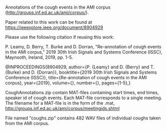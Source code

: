 Annotations of the cough events in the AMI corpus (http://groups.inf.ed.ac.uk/ami/corpus/).

Paper related to this work can be found at https://ieeexplore.ieee.org/document/8904929

Please use the following citation if reusing this work:

P. Leamy, D. Berry, T. Burke and D. Dorran, "Re-annotation of cough events in the AMI corpus," 2019 30th Irish Signals and Systems Conference (ISSC), Maynooth, Ireland, 2019, pp. 1-5.

@INPROCEEDINGS{8904929, author={P. {Leamy} and D. {Berry} and T. {Burke} and D. {Dorran}}, booktitle={2019 30th Irish Signals and Systems Conference (ISSC)}, title={Re-annotation of cough events in the AMI corpus}, year={2019}, volume={}, number={}, pages={1-5},}

CoughAnnotations.zip contain MAT-files containing start times, end times, speaker id of cough events. Each MAT-file corresponds to a single meeting. The filename for a MAT-file is in the form of the <meetingid>.mat, http://groups.inf.ed.ac.uk/ami/corpus/meetingids.shtml 

File named "coughs.zip" contains 482 WAV files of individual coughs taken from the AMI corpus.

